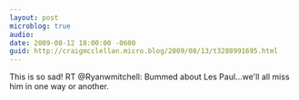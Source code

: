 ```yaml
---
layout: post
microblog: true
audio: 
date: 2009-08-12 18:00:00 -0600
guid: http://craigmcclellan.micro.blog/2009/08/13/t3288991695.html
---
```

This is so sad! RT @Ryanwmitchell: Bummed about Les Paul...we'll all miss him in one way or another.
